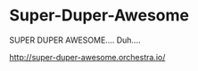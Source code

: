 Super-Duper-Awesome
===================

SUPER DUPER AWESOME.... Duh....

http://super-duper-awesome.orchestra.io/
